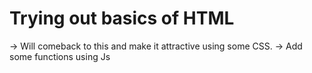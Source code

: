 # Trying out basics of HTML 
-> Will comeback to this and make it attractive using some CSS.
-> Add some functions using Js